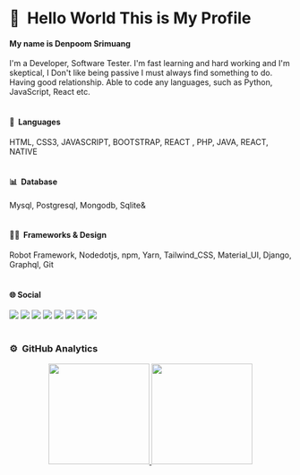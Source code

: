 # 👋 &nbsp;Hello World This is My Profile  

#### My name is Denpoom Srimuang</br>
I'm a Developer, Software Tester.
I'm fast learning and hard working and I'm skeptical, I Don't like being passive I must always find something to do. Having good relationship. Able to code any languages, such as Python, JavaScript, React etc.
</br></br>
#### 🎨 &nbsp;Languages 
HTML, 
CSS3,
JAVASCRIPT, 
BOOTSTRAP, 
REACT ,
PHP,
JAVA,
REACT, 
NATIVE
</br></br>
#### 📊  &nbsp;Database 
Mysql, Postgresql, Mongodb, Sqlite&
</br></br>
#### 🚀📐 &nbsp;Frameworks & Design  
Robot Framework, Nodedotjs, npm, Yarn, Tailwind_CSS, Material_UI, Django, Graphql, Git
</br></br>
#### 🌐  Social   
<img src="https://img.shields.io/badge/Facebook-1877F2?style=for-the-badge&logo=facebook&logoColor=white">  <img src="https://img.shields.io/badge/Instagram-E4405F?style=for-the-badge&logo=instagram&logoColor=white">  <img src="https://img.shields.io/badge/LinkedIn-0077B5?style=for-the-badge&logo=linkedin&logoColor=white">  <img src="https://img.shields.io/badge/GitHub-100000?style=for-the-badge&logo=github&logoColor=white"> <img src="https://img.shields.io/badge/Bitbucket-330F63?style=for-the-badge&logo=bitbucket&logoColor=white"> <img src="ttps://img.shields.io/badge/Stack_Overflow-FE7A16?style=for-the-badge&logo=stack-overflow&logoColor=white"> <img src="https://img.shields.io/badge/Codepen-000000?style=for-the-badge&logo=codepen&logoColor=white"> <img src="https://img.shields.io/badge/Pinterest-%23E60023.svg?&style=for-the-badge&logo=Pinterest&logoColor=white"> 
</br></br>
### ⚙️ &nbsp;GitHub Analytics

<p align="center">
<a href="https://github.com/denpoom">
  <img height="180em" src="https://github-readme-stats-eight-theta.vercel.app/api?username=denpoom&show_icons=true&theme=radical&include_all_commits=true&count_private=true"/>
  <img height="180em" src="https://github-readme-stats-eight-theta.vercel.app/api/top-langs/?username=denpoom&layout=compact&langs_count=8&theme=dark"/>
</a>
</p>

